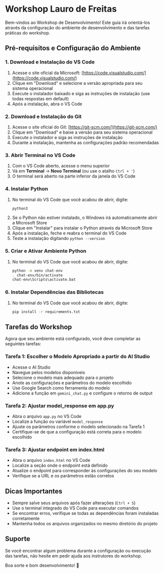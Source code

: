 # Workshop Lauro de Freitas

Bem-vindos ao Workshop de Desenvolvimento! Este guia irá orientá-los através da configuração do ambiente de desenvolvimento e das tarefas práticas do workshop.

## Pré-requisitos e Configuração do Ambiente

### 1. Download e Instalação do VS Code

1. Acesse o site oficial da Microsoft: [https://code.visualstudio.com/](https://code.visualstudio.com/)
2. Clique em "Download" e selecione a versão apropriada para seu sistema operacional
3. Execute o instalador baixado e siga as instruções de instalação (use todas respostas em default)
4. Após a instalação, abra o VS Code

### 2. Download e Instalação do Git

1. Acesse o site oficial do Git: [https://git-scm.com/](https://git-scm.com/)
2. Clique em "Download" e baixe a versão para seu sistema operacional
3. Execute o instalador e siga as instruções de instalação
4. Durante a instalação, mantenha as configurações padrão recomendadas

### 3. Abrir Terminal no VS Code

1. Com o VS Code aberto, acesse o menu superior
2. Vá em **Terminal** → **Novo Terminal** (ou use o atalho `Ctrl + '`)
3. O terminal será aberto na parte inferior da janela do VS Code

### 4. Instalar Python

1. No terminal do VS Code que você acabou de abrir, digite:
   ```bash
   python3
   ```
2. Se o Python não estiver instalado, o Windows irá automaticamente abrir a Microsoft Store
3. Clique em "Instalar" para instalar o Python através da Microsoft Store
4. Após a instalação, feche e reabra o terminal do VS Code
5. Teste a instalação digitando `python --version`

### 5. Criar e Ativar Ambiente Python

1. No terminal do VS Code que você acabou de abrir, digite:
   ```bash
   python -m venv chat-env
   . chat-env/bin/activate
   chat-env\Scripts\activate.bat
   ```

### 6. Instalar Dependências das Bibliotecas

1. No terminal do VS Code que você acabou de abrir, digite:
   ```bash
   pip install -r requirements.txt
   ```

## Tarefas do Workshop

Agora que seu ambiente está configurado, você deve completar as seguintes tarefas:

### Tarefa 1: Escolher o Modelo Apropriado a partir do AI Studio

- Acesse o AI Studio
- Navegue pelos modelos disponíveis
- Selecione o modelo mais adequado para o projeto
- Anote as configurações e parâmetros do modelo escolhido
- Use Google Search como ferramenta do modelo
- Adicione a função em `gemini_chat.py` e configure o retorno de output

### Tarefa 2: Ajustar model_response em app.py

- Abra o arquivo `app.py` no VS Code
- Localize a função ou variável `model_response`
- Ajuste os parâmetros conforme o modelo selecionado na Tarefa 1
- Certifique-se de que a configuração está correta para o modelo escolhido

### Tarefa 3: Ajustar endpoint em index.html

- Abra o arquivo `index.html` no VS Code
- Localize a seção onde o endpoint está definido
- Atualize o endpoint para corresponder às configurações do seu modelo
- Verifique se a URL e os parâmetros estão corretos

## Dicas Importantes

- Sempre salve seus arquivos após fazer alterações (`Ctrl + S`)
- Use o terminal integrado do VS Code para executar comandos
- Se encontrar erros, verifique se todas as dependências foram instaladas corretamente
- Mantenha todos os arquivos organizados no mesmo diretório do projeto

## Suporte

Se você encontrar algum problema durante a configuração ou execução das tarefas, não hesite em pedir ajuda aos instrutores do workshop.

Boa sorte e bom desenvolvimento! 🚀